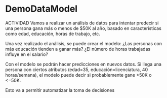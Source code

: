# DemoDataModel

ACTIVIDAD
Vamos a realizar un análisis de datos para intentar predecir si una persona gana más o menos de $50K al año, basado en características como edad, educación, horas de trabajo, etc.

Una vez realizado el análisis, se puede crear el modelo:
¿Las personas con más educación tienden a ganar más?
¿El número de horas trabajadas influye en el salario?

Con el modelo se podrán hacer predicciones en nuevos datos.  Si llega una persona con ciertos atributos (edad=35, educación=licenciatura, 40 horas/semana), el modelo puede decir si probablemente gane >50K o <=50K.

Esto va a permitir automatizar la toma de decisiones